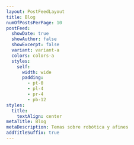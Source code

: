 ```yaml
---
layout: PostFeedLayout
title: Blog
numOfPostsPerPage: 10
postFeed:
  showDate: true
  showAuthor: false
  showExcerpt: false
  variant: variant-a
  colors: colors-a
  styles:
    self:
      width: wide
      padding:
        - pt-0
        - pl-4
        - pr-4
        - pb-12
styles:
  title:
    textAlign: center
metaTitle: Blog
metaDescription: Temas sobre robótica y afines
addTitleSuffix: true
---
```

